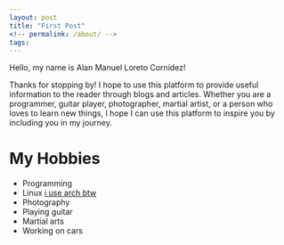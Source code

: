 ```yaml
---
layout: post
title: "First Post"
<!-- permalink: /about/ -->
tags: 
---
```


Hello, my name is Alan Manuel Loreto Cornídez!

Thanks for stopping by! I hope to use this platform to provide useful
information to the reader through blogs and articles. Whether you are a programmer, guitar
player, photographer, martial artist, or a person who loves to learn new things,
I hope I can use this platform to inspire you by including you in my journey.

# My Hobbies

- Programming
- Linux <a href="https://archlinux.org/" target=_blank>i use arch btw</a>
- Photography
- Playing guitar
- Martial arts
- Working on cars









